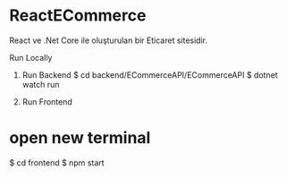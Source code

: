 # ReactECommerce
React ve .Net Core ile oluşturulan bir Eticaret sitesidir.

Run Locally

1. Run Backend
$ cd backend/ECommerceAPI/ECommerceAPI
$ dotnet watch run

2. Run Frontend
# open new terminal
$ cd frontend
$ npm start
